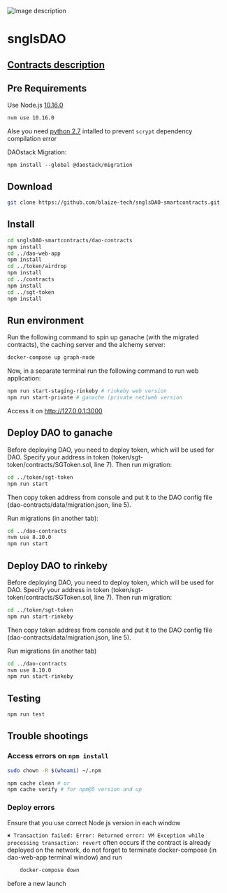 ![Image description](https://github.com/SingularDTV/snglsDAO-whitepaper/blob/master/images/logo.png?raw=true)

# snglsDAO

## [Contracts description](Contracts-description.md) 

## Pre Requirements

Use Node.js [10.16.0](https://itnext.io/nvm-the-easiest-way-to-switch-node-js-environments-on-your-machine-in-a-flash-17babb7d5f1b)

```sh
nvm use 10.16.0
```

Alse you need [python 2.7](https://www.python.org/downloads/) intalled to prevent `scrypt` dependency compilation error

DAOstack Migration:

```
npm install --global @daostack/migration
```

## Download

```sh
git clone https://github.com/blaize-tech/snglsDAO-smartcontracts.git
```

## Install

```sh
cd snglsDAO-smartcontracts/dao-contracts
npm install
cd ../dao-web-app
npm install
cd ../token/airdrop
npm install
cd ../contracts
npm install
cd ../sgt-token
npm install
```

## Run environment

Run the following command to spin up ganache (with the migrated contracts), the caching server and the alchemy server:

```sh
docker-compose up graph-node
```

Now, in a separate terminal run the following command to run web application:

```sh
npm run start-staging-rinkeby # rinkeby web version
npm run start-private # ganache (private net)web version
```

Access it on http://127.0.0.1:3000

## Deploy DAO to ganache

Before deploying DAO, you need to deploy token, which will be used for DAO.
Specify your address in token (token/sgt-token/contracts/SGToken.sol, line 7).
Then run migration:

```sh
cd ../token/sgt-token
npm run start
```

Then copy token address from console and put it to the DAO config file (dao-contracts/data/migration.json, line 5).

Run migrations (in another tab):

```sh
cd ../dao-contracts
nvm use 8.10.0
npm run start
```

## Deploy DAO to rinkeby

Before deploying DAO, you need to deploy token, which will be used for DAO.
Specify your address in token (token/sgt-token/contracts/SGToken.sol, line 7).
Then run migration:

```sh
cd ../token/sgt-token
npm run start-rinkeby
```

Then copy token address from console and put it to the DAO config file (dao-contracts/data/migration.json, line 5).

Run migrations (in another tab)

```sh
cd ../dao-contracts
nvm use 8.10.0
npm run start-rinkeby
```

## Testing

```sh
npm run test
```

## Trouble shootings

### Access errors on `npm install`

```sh
sudo chown -R $(whoami) ~/.npm
```

```sh
npm cache clean # or
npm cache verify # for npm@5 version and up
```

### Deploy errors

Ensure that you use correct Node.js version in each window

`✖ Transaction failed: Error: Returned error: VM Exception while processing transaction: revert` often occurs if the contract is already deployed on the network, do not forget to terminate docker-compose (in dao-web-app terminal window) and run

```sh
    docker-compose down
```

before a new launch

